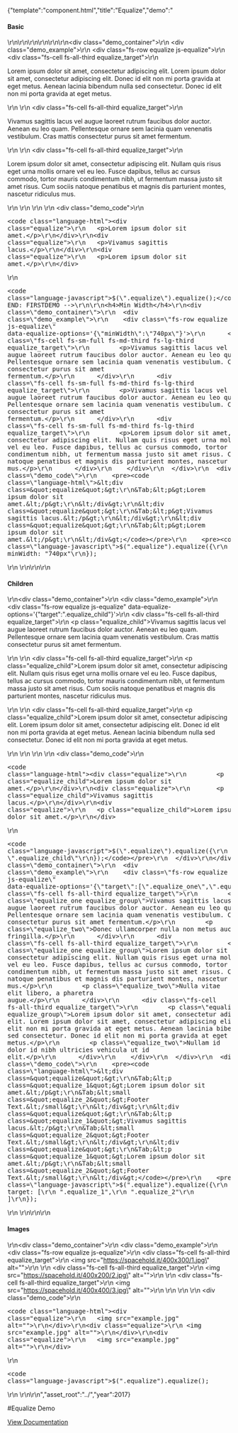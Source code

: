 {"template":"component.html","title":"Equalize","demo":"<h4>Basic</h4>\r\n\r\n<!-- START: FIRSTDEMO -->\r\n\r\n<style>\r\n  .equalize_target { background: #CFD8DC; margin-bottom: 10px; padding: 15px; }\r\n  .equalize_target p { margin: 0; }\r\n  .equalize_child { background: #B0BEC5; }\r\n  .equalize_group { padding-bottom: 15px; }\r\n  .equalize_two { font-size: 12px; font-style: italic; }\r\n  .equalize img { max-width: 100%; }\r\n</style>\r\n\r\n<div class=\"demo_container\">\r\n  <div class=\"demo_example\">\r\n    <div class=\"fs-row equalize js-equalize\">\r\n      <div class=\"fs-cell fs-all-third equalize_target\">\r\n        <p>Lorem ipsum dolor sit amet, consectetur adipiscing elit. Lorem ipsum dolor sit amet, consectetur adipiscing elit. Donec id elit non mi porta gravida at eget metus. Aenean lacinia bibendum nulla sed consectetur. Donec id elit non mi porta gravida at eget metus.</p>\r\n      </div>\r\n      <div class=\"fs-cell fs-all-third equalize_target\">\r\n        <p>Vivamus sagittis lacus vel augue laoreet rutrum faucibus dolor auctor. Aenean eu leo quam. Pellentesque ornare sem lacinia quam venenatis vestibulum. Cras mattis consectetur purus sit amet fermentum.</p>\r\n      </div>\r\n      <div class=\"fs-cell fs-all-third equalize_target\">\r\n        <p>Lorem ipsum dolor sit amet, consectetur adipiscing elit. Nullam quis risus eget urna mollis ornare vel eu leo. Fusce dapibus, tellus ac cursus commodo, tortor mauris condimentum nibh, ut fermentum massa justo sit amet risus. Cum sociis natoque penatibus et magnis dis parturient montes, nascetur ridiculus mus.</p>\r\n      </div>\r\n    </div>\r\n  </div>\r\n  <div class=\"demo_code\">\r\n    <pre><code class=\"language-html\">&lt;div class=&quot;equalize&quot;&gt;\r\n&Tab;&lt;p&gt;Lorem ipsum dolor sit amet.&lt;/p&gt;\r\n&lt;/div&gt;\r\n&lt;div class=&quot;equalize&quot;&gt;\r\n&Tab;&lt;p&gt;Vivamus sagittis lacus.&lt;/p&gt;\r\n&lt;/div&gt;\r\n&lt;div class=&quot;equalize&quot;&gt;\r\n&Tab;&lt;p&gt;Lorem ipsum dolor sit amet.&lt;/p&gt;\r\n&lt;/div&gt;</code></pre>\r\n    <pre><code class=\"language-javascript\">$(\".equalize\").equalize();</code></pre>\r\n  </div>\r\n</div>\r\n\r\n<!-- END: FIRSTDEMO -->\r\n\r\n<h4>Min Width</h4>\r\n<div class=\"demo_container\">\r\n  <div class=\"demo_example\">\r\n    <div class=\"fs-row equalize js-equalize\" data-equalize-options='{\"minWidth\":\"740px\"}'>\r\n      <div class=\"fs-cell fs-sm-full fs-md-third fs-lg-third equalize_target\">\r\n        <p>Vivamus sagittis lacus vel augue laoreet rutrum faucibus dolor auctor. Aenean eu leo quam. Pellentesque ornare sem lacinia quam venenatis vestibulum. Cras mattis consectetur purus sit amet fermentum.</p>\r\n      </div>\r\n      <div class=\"fs-cell fs-sm-full fs-md-third fs-lg-third equalize_target\">\r\n        <p>Vivamus sagittis lacus vel augue laoreet rutrum faucibus dolor auctor. Aenean eu leo quam. Pellentesque ornare sem lacinia quam venenatis vestibulum. Cras mattis consectetur purus sit amet fermentum.</p>\r\n      </div>\r\n      <div class=\"fs-cell fs-sm-full fs-md-third fs-lg-third equalize_target\">\r\n        <p>Lorem ipsum dolor sit amet, consectetur adipiscing elit. Nullam quis risus eget urna mollis ornare vel eu leo. Fusce dapibus, tellus ac cursus commodo, tortor mauris condimentum nibh, ut fermentum massa justo sit amet risus. Cum sociis natoque penatibus et magnis dis parturient montes, nascetur ridiculus mus.</p>\r\n      </div>\r\n    </div>\r\n  </div>\r\n  <div class=\"demo_code\">\r\n    <pre><code class=\"language-html\">&lt;div class=&quot;equalize&quot;&gt;\r\n&Tab;&lt;p&gt;Lorem ipsum dolor sit amet.&lt;/p&gt;\r\n&lt;/div&gt;\r\n&lt;div class=&quot;equalize&quot;&gt;\r\n&Tab;&lt;p&gt;Vivamus sagittis lacus.&lt;/p&gt;\r\n&lt;/div&gt;\r\n&lt;div class=&quot;equalize&quot;&gt;\r\n&Tab;&lt;p&gt;Lorem ipsum dolor sit amet.&lt;/p&gt;\r\n&lt;/div&gt;</code></pre>\r\n    <pre><code class=\"language-javascript\">$(\".equalize\").equalize({\r\n  minWidth: \"740px\"\r\n});</code></pre>\r\n  </div>\r\n</div>\r\n\r\n<h4>Children</h4>\r\n<div class=\"demo_container\">\r\n  <div class=\"demo_example\">\r\n    <div class=\"fs-row equalize js-equalize\" data-equalize-options='{\"target\":\".equalize_child\"}'>\r\n      <div class=\"fs-cell fs-all-third equalize_target\">\r\n        <p class=\"equalize_child\">Vivamus sagittis lacus vel augue laoreet rutrum faucibus dolor auctor. Aenean eu leo quam. Pellentesque ornare sem lacinia quam venenatis vestibulum. Cras mattis consectetur purus sit amet fermentum.</p>\r\n      </div>\r\n      <div class=\"fs-cell fs-all-third equalize_target\">\r\n        <p class=\"equalize_child\">Lorem ipsum dolor sit amet, consectetur adipiscing elit. Nullam quis risus eget urna mollis ornare vel eu leo. Fusce dapibus, tellus ac cursus commodo, tortor mauris condimentum nibh, ut fermentum massa justo sit amet risus. Cum sociis natoque penatibus et magnis dis parturient montes, nascetur ridiculus mus.</p>\r\n      </div>\r\n      <div class=\"fs-cell fs-all-third equalize_target\">\r\n        <p class=\"equalize_child\">Lorem ipsum dolor sit amet, consectetur adipiscing elit. Lorem ipsum dolor sit amet, consectetur adipiscing elit. Donec id elit non mi porta gravida at eget metus. Aenean lacinia bibendum nulla sed consectetur. Donec id elit non mi porta gravida at eget metus.</p>\r\n      </div>\r\n    </div>\r\n  </div>\r\n  <div class=\"demo_code\">\r\n    <pre><code class=\"language-html\">&lt;div class=&quot;equalize&quot;&gt;\r\n&Tab;&lt;p class=&quot;equalize_child&quot;&gt;Lorem ipsum dolor sit amet.&lt;/p&gt;\r\n&lt;/div&gt;\r\n&lt;div class=&quot;equalize&quot;&gt;\r\n&Tab;&lt;p class=&quot;equalize_child&quot;&gt;Vivamus sagittis lacus.&lt;/p&gt;\r\n&lt;/div&gt;\r\n&lt;div class=&quot;equalize&quot;&gt;\r\n&Tab;&lt;p class=&quot;equalize_child&quot;&gt;Lorem ipsum dolor sit amet.&lt;/p&gt;\r\n&lt;/div&gt;</code></pre>\r\n    <pre><code class=\"language-javascript\">$(\".equalize\").equalize({\r\n  target: \".equalize_child\"\r\n});</code></pre>\r\n  </div>\r\n</div>\r\n\r\n<h4>Groups</h4>\r\n<div class=\"demo_container\">\r\n  <div class=\"demo_example\">\r\n    <div class=\"fs-row equalize js-equalize\" data-equalize-options='{\"target\":[\".equalize_one\",\".equalize_two\"]}'>\r\n      <div class=\"fs-cell fs-all-third equalize_target\">\r\n        <p class=\"equalize_one equalize_group\">Vivamus sagittis lacus vel augue laoreet rutrum faucibus dolor auctor. Aenean eu leo quam. Pellentesque ornare sem lacinia quam venenatis vestibulum. Cras mattis consectetur purus sit amet fermentum.</p>\r\n        <p class=\"equalize_two\">Donec ullamcorper nulla non metus auctor fringilla.</p>\r\n      </div>\r\n      <div class=\"fs-cell fs-all-third equalize_target\">\r\n        <p class=\"equalize_one equalize_group\">Lorem ipsum dolor sit amet, consectetur adipiscing elit. Nullam quis risus eget urna mollis ornare vel eu leo. Fusce dapibus, tellus ac cursus commodo, tortor mauris condimentum nibh, ut fermentum massa justo sit amet risus. Cum sociis natoque penatibus et magnis dis parturient montes, nascetur ridiculus mus.</p>\r\n        <p class=\"equalize_two\">Nulla vitae elit libero, a pharetra augue.</p>\r\n      </div>\r\n      <div class=\"fs-cell fs-all-third equalize_target\">\r\n        <p class=\"equalize_one equalize_group\">Lorem ipsum dolor sit amet, consectetur adipiscing elit. Lorem ipsum dolor sit amet, consectetur adipiscing elit. Donec id elit non mi porta gravida at eget metus. Aenean lacinia bibendum nulla sed consectetur. Donec id elit non mi porta gravida at eget metus.</p>\r\n        <p class=\"equalize_two\">Nullam id dolor id nibh ultricies vehicula ut id elit.</p>\r\n      </div>\r\n    </div>\r\n  </div>\r\n  <div class=\"demo_code\">\r\n    <pre><code class=\"language-html\">&lt;div class=&quot;equalize&quot;&gt;\r\n&Tab;&lt;p class=&quot;equalize_1&quot;&gt;Lorem ipsum dolor sit amet.&lt;/p&gt;\r\n&Tab;&lt;small class=&quot;equalize_2&quot;&gt;Footer Text.&lt;/small&gt;\r\n&lt;/div&gt;\r\n&lt;div class=&quot;equalize&quot;&gt;\r\n&Tab;&lt;p class=&quot;equalize_1&quot;&gt;Vivamus sagittis lacus.&lt;/p&gt;\r\n&Tab;&lt;small class=&quot;equalize_2&quot;&gt;Footer Text.&lt;/small&gt;\r\n&lt;/div&gt;\r\n&lt;div class=&quot;equalize&quot;&gt;\r\n&Tab;&lt;p class=&quot;equalize_1&quot;&gt;Lorem ipsum dolor sit amet.&lt;/p&gt;\r\n&Tab;&lt;small class=&quot;equalize_2&quot;&gt;Footer Text.&lt;/small&gt;\r\n&lt;/div&gt;</code></pre>\r\n    <pre><code class=\"language-javascript\">$(\".equalize\").equalize({\r\n  target: [\r\n    \".equalize_1\",\r\n    \".equalize_2\"\r\n  ]\r\n});</code></pre>\r\n  </div>\r\n</div>\r\n\r\n<h4>Images</h4>\r\n<div class=\"demo_container\">\r\n  <div class=\"demo_example\">\r\n    <div class=\"fs-row equalize js-equalize\">\r\n      <div class=\"fs-cell fs-all-third equalize_target\">\r\n        <img src=\"https://spacehold.it/400x300/1.jpg\" alt=\"\">\r\n      </div>\r\n      <div class=\"fs-cell fs-all-third equalize_target\">\r\n        <img src=\"https://spacehold.it/400x200/2.jpg\" alt=\"\">\r\n      </div>\r\n      <div class=\"fs-cell fs-all-third equalize_target\">\r\n        <img src=\"https://spacehold.it/400x400/3.jpg\" alt=\"\">\r\n      </div>\r\n    </div>\r\n  </div>\r\n  <div class=\"demo_code\">\r\n    <pre><code class=\"language-html\">&lt;div class=&quot;equalize&quot;&gt;\r\n&Tab;&lt;img src=&quot;example.jpg&quot; alt=&quot;&quot;&gt;\r\n&lt;/div&gt;\r\n&lt;div class=&quot;equalize&quot;&gt;\r\n&Tab;&lt;img src=&quot;example.jpg&quot; alt=&quot;&quot;&gt;\r\n&lt;/div&gt;\r\n&lt;div class=&quot;equalize&quot;&gt;\r\n&Tab;&lt;img src=&quot;example.jpg&quot; alt=&quot;&quot;&gt;\r\n&lt;/div&gt;</code></pre>\r\n    <pre><code class=\"language-javascript\">$(\".equalize\").equalize();</code></pre>\r\n  </div>\r\n</div>\r\n","asset_root":"../","year":2017}

 #Equalize Demo
<p class="back_link"><a href="https://formstone.it/components/equalize">View Documentation</a></p>